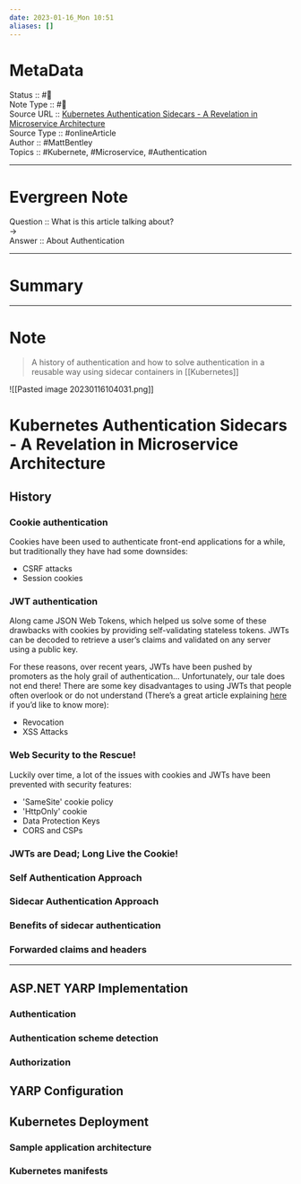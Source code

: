 ```yaml
---
date: 2023-01-16_Mon 10:51
aliases: []
---
```


# MetaData
Status :: #🌱<br>
Note Type :: #📝<br>
Source URL :: [Kubernetes Authentication Sidecars - A Revelation in Microservice Architecture](https://betterprogramming.pub/kubernetes-authentication-sidecars-a-revelation-in-microservice-architecture-12c4608189ab) <br>
Source Type :: #onlineArticle  <br>
Author :: #MattBentley <br>
Topics :: #Kubernete, #Microservice, #Authentication<br>

---

# Evergreen Note
Question :: What is this article talking about? <br>
-> <br>
Answer :: About Authentication <br>

---

# Summary

---

# Note

> A history of authentication and how to solve authentication in a reusable way using sidecar containers in [[Kubernetes]]

![[Pasted image 20230116104031.png]]

# Kubernetes Authentication Sidecars - A Revelation in Microservice Architecture

## History

### Cookie authentication

Cookies have been used to authenticate front-end applications for a while, but traditionally they have had some downsides:
- CSRF attacks
- Session cookies

### JWT authentication

Along came JSON Web Tokens, which helped us solve some of these drawbacks with cookies by providing self-validating stateless tokens. JWTs can be decoded to retrieve a user’s claims and validated on any server using a public key.

For these reasons, over recent years, JWTs have been pushed by promoters as the holy grail of authentication… Unfortunately, our tale does not end there! There are some key disadvantages to using JWTs that people often overlook or do not understand (There’s a great article explaining [here](https://redis.com/blog/json-web-tokens-jwt-are-dangerous-for-user-sessions/) if you’d like to know more):
- Revocation
- XSS Attacks

### Web Security to the Rescue!
Luckily over time, a lot of the issues with cookies and JWTs have been prevented with security features:
- 'SameSite' cookie policy
- 'HttpOnly' cookie
- Data Protection Keys
- CORS and CSPs


### JWTs are Dead; Long Live the Cookie!

### Self Authentication Approach

### Sidecar Authentication Approach

### Benefits of sidecar authentication

### Forwarded claims and headers

---

## ASP.NET YARP Implementation

### Authentication

### Authentication scheme detection

### Authorization

## YARP Configuration

## Kubernetes Deployment

### Sample application architecture
### Kubernetes manifests


